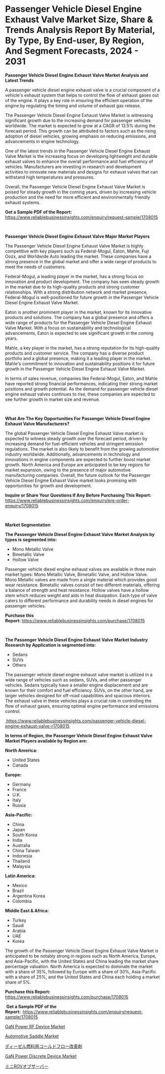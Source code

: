 <p><h1>Passenger Vehicle Diesel Engine Exhaust Valve Market Size, Share & Trends Analysis Report By Material, By Type, By End-user, By Region, And Segment Forecasts, 2024 - 2031</h1></p><p><strong>Passenger Vehicle Diesel Engine Exhaust Valve Market Analysis and Latest Trends</strong></p>
<p><p>A passenger vehicle diesel engine exhaust valve is a crucial component of a vehicle's exhaust system that helps to control the flow of exhaust gases out of the engine. It plays a key role in ensuring the efficient operation of the engine by regulating the timing and volume of exhaust gas release.</p><p>The Passenger Vehicle Diesel Engine Exhaust Valve Market is witnessing significant growth due to the increasing demand for passenger vehicles worldwide. The market is expected to grow at a CAGR of 13.5% during the forecast period. This growth can be attributed to factors such as the rising adoption of diesel vehicles, growing emphasis on reducing emissions, and advancements in engine technology.</p><p>One of the latest trends in the Passenger Vehicle Diesel Engine Exhaust Valve Market is the increasing focus on developing lightweight and durable exhaust valves to enhance the overall performance and fuel efficiency of vehicles. Manufacturers are investing in research and development activities to innovate new materials and designs for exhaust valves that can withstand high temperatures and pressures.</p><p>Overall, the Passenger Vehicle Diesel Engine Exhaust Valve Market is poised for steady growth in the coming years, driven by increasing vehicle production and the need for more efficient and environmentally friendly exhaust systems.</p></p>
<p><strong>Get a Sample PDF of the Report:&nbsp;</strong> <a href="https://www.reliablebusinessinsights.com/enquiry/request-sample/1708015">https://www.reliablebusinessinsights.com/enquiry/request-sample/1708015</a></p>
<p>&nbsp;</p>
<p><strong>Passenger Vehicle Diesel Engine Exhaust Valve Major Market Players</strong></p>
<p><p>The Passenger Vehicle Diesel Engine Exhaust Valve Market is highly competitive with key players such as Federal-Mogul, Eaton, Mahle, Fuji Oozx, and Worldwide Auto leading the market. These companies have a strong presence in the global market and offer a wide range of products to meet the needs of customers.</p><p>Federal-Mogul, a leading player in the market, has a strong focus on innovation and product development. The company has seen steady growth in the market due to its high-quality products and strong customer relationships. With a strong distribution network and market presence, Federal-Mogul is well-positioned for future growth in the Passenger Vehicle Diesel Engine Exhaust Valve Market.</p><p>Eaton is another prominent player in the market, known for its innovative products and solutions. The company has a global presence and offers a wide range of products for the Passenger Vehicle Diesel Engine Exhaust Valve Market. With a focus on sustainability and technological advancements, Eaton is expected to see significant growth in the coming years.</p><p>Mahle, a key player in the market, has a strong reputation for its high-quality products and customer service. The company has a diverse product portfolio and a global presence, making it a leading player in the market. Mahle's commitment to innovation and sustainability positions it for future growth in the Passenger Vehicle Diesel Engine Exhaust Valve Market.</p><p>In terms of sales revenue, companies like Federal-Mogul, Eaton, and Mahle have reported strong financial performances, indicating their strong market positions and growth potential. As the demand for passenger vehicle diesel engine exhaust valves continues to rise, these companies are expected to see further growth in market size and revenue.</p></p>
<p>&nbsp;</p>
<p><strong>What Are The Key Opportunities For Passenger Vehicle Diesel Engine Exhaust Valve Manufacturers?</strong></p>
<p><p>The global Passenger Vehicle Diesel Engine Exhaust Valve market is expected to witness steady growth over the forecast period, driven by increasing demand for fuel-efficient vehicles and stringent emission regulations. The market is also likely to benefit from the growing automotive industry worldwide. Additionally, advancements in technology and innovations in engine components are expected to further boost market growth. North America and Europe are anticipated to be key regions for market expansion, owing to the presence of major automotive manufacturing companies. Overall, the future outlook for the Passenger Vehicle Diesel Engine Exhaust Valve market looks promising with opportunities for growth and development.</p></p>
<p><strong>Inquire or Share Your Questions If Any Before Purchasing This Report:</strong> <a href="https://www.reliablebusinessinsights.com/enquiry/pre-order-enquiry/1708015">https://www.reliablebusinessinsights.com/enquiry/pre-order-enquiry/1708015</a></p>
<p>&nbsp;</p>
<p><strong>Market Segmentation</strong></p>
<p><strong>The Passenger Vehicle Diesel Engine Exhaust Valve Market Analysis by types is segmented into:</strong></p>
<p><ul><li>Mono Metallic Valve</li><li>Bimetallic Valve</li><li>Hollow Valve</li></ul></p>
<p><p>Passenger vehicle diesel engine exhaust valves are available in three main market types: Mono Metallic Valve, Bimetallic Valve, and Hollow Valve. Mono Metallic valves are made from a single material which provides good wear resistance. Bimetallic valves consist of two different materials, offering a balance of strength and heat resistance. Hollow valves have a hollow stem which reduces weight and aids in heat dissipation. Each type of valve caters to different performance and durability needs in diesel engines for passenger vehicles.</p></p>
<p><strong>Purchase this Report:&nbsp;</strong><a href="https://www.reliablebusinessinsights.com/purchase/1708015">https://www.reliablebusinessinsights.com/purchase/1708015</a></p>
<p>&nbsp;</p>
<p><strong>The Passenger Vehicle Diesel Engine Exhaust Valve Market Industry Research by Application is segmented into:</strong></p>
<p><ul><li>Sedans</li><li>SUVs</li><li>Others</li></ul></p>
<p><p>The passenger vehicle diesel engine exhaust valve market is utilized in a wide range of vehicles such as sedans, SUVs, and other passenger vehicles. Sedans typically have a smaller engine displacement and are known for their comfort and fuel efficiency. SUVs, on the other hand, are larger vehicles designed for off-road capabilities and spacious interiors. The exhaust valve in these vehicles plays a crucial role in controlling the flow of exhaust gases, ensuring optimal engine performance and emissions control.</p></p>
<p><a href="https://www.reliablebusinessinsights.com/passenger-vehicle-diesel-engine-exhaust-valve-r1708015">&nbsp;https://www.reliablebusinessinsights.com/passenger-vehicle-diesel-engine-exhaust-valve-r1708015</a></p>
<p><strong>In terms of Region, the Passenger Vehicle Diesel Engine Exhaust Valve Market Players available by Region are:</strong></p>
<p>
    <p> <strong> North America: </strong>
        <ul>
            <li>United States</li>
            <li>Canada</li>
        </ul>
        </p> 
    <p> <strong> Europe: </strong>
        <ul>
            <li>Germany</li>
            <li>France</li>
            <li>U.K.</li>
            <li>Italy</li>
            <li>Russia</li>
        </ul>
        </p> 
    <p> <strong> Asia-Pacific: </strong>
        <ul>
            <li>China</li>
            <li>Japan</li>
            <li>South Korea</li>
            <li>India</li>
            <li>Australia</li>
            <li>China Taiwan</li>
            <li>Indonesia</li>
            <li>Thailand</li>
            <li>Malaysia</li>
        </ul>
        </p> 
    <p> <strong> Latin America: </strong>
        <ul>
            <li>Mexico</li>
            <li>Brazil</li>
            <li>Argentina Korea</li>
            <li>Colombia</li>
        </ul>
        </p> 
    <p> <strong> Middle East & Africa: </strong>
        <ul>
            <li>Turkey</li>
            <li>Saudi</li>
            <li>Arabia</li>
            <li>UAE</li>
            <li>Korea</li>
        </ul>
    </p>
    </p>
<p><p>The growth of the Passenger Vehicle Diesel Engine Exhaust Valve Market is anticipated to be notably strong in regions such as North America, Europe, and Asia-Pacific, with the United States and China leading the market share percentage valuation. North America is expected to dominate the market with a share of 35%, followed by Europe with a share of 30%, Asia-Pacific with a share of 25%, and the United States and China each holding a market share of 5%.</p></p>
<p><strong>Purchase this Report: </strong><a href="https://www.reliablebusinessinsights.com/purchase/1708015">https://www.reliablebusinessinsights.com/purchase/1708015</a></p>
<p>&nbsp;<strong>Get a Sample PDF of the Report:&nbsp;&nbsp;</strong><a href="https://www.reliablebusinessinsights.com/enquiry/request-sample/1708015">https://www.reliablebusinessinsights.com/enquiry/request-sample/1708015</a></p>
<p><strong></strong></p>
<p><p><a href="https://issuu.com/reportprime-2/docs/gan-power-rf-device-market-size-2030.pptx">GaN Power RF Device Market</a></p><p><a href="https://github.com/dimitrishawkinswaynenp91rgz/Market-Research-Report-List-2/blob/main/automotive-saddle-market.md">Automotive Saddle Market</a></p><p><a href="https://github.com/deonnorth8/Market-Research-Report-List-1/blob/main/7744798103564.md">ディーゼル燃料用コールドフロー改善剤</a></p><p><a href="https://issuu.com/reportprime-2/docs/gan-power-discrete-device-market-size-2030.pptx">GaN Power Discrete Device Market</a></p><p><a href="https://github.com/LizaHeller2023/Market-Research-Report-List-1/blob/main/8498326103565.md">ミニROVオブザーバー</a></p></p>
